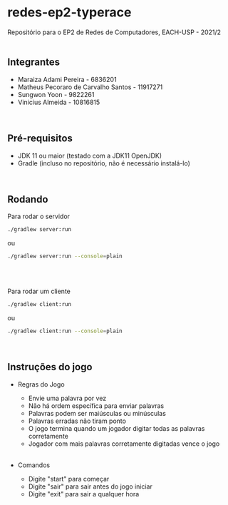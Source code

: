 # redes-ep2-typerace
Repositório para o EP2 de Redes de Computadores, EACH-USP - 2021/2
<br><br>

## Integrantes
* Maraiza Adami Pereira - 6836201
* Matheus Pecoraro de Carvalho Santos - 11917271
* Sungwon Yoon - 9822261
* Vinicius Almeida - 10816815
<br>


## Pré-requisitos
* JDK 11 ou maior (testado com a JDK11 OpenJDK)
* Gradle (incluso no repositório, não é necessário instalá-lo)
<br>

## Rodando
Para rodar o servidor
```sh
./gradlew server:run
```
ou
```sh
./gradlew server:run --console=plain
```

<br><br>

Para rodar um cliente
```sh
./gradlew client:run
```
ou
```sh
./gradlew client:run --console=plain
```

<br>

## Instruções do jogo

* Regras do Jogo

  *	Envie uma palavra por vez <br>
  *	Não há ordem específica para enviar palavras <br>
  *	Palavras podem ser maiúsculas ou minúsculas <br>
  *	Palavras erradas não tiram ponto <br>
  *	O jogo termina quando um jogador digitar todas as palavras corretamente <br>
  *	Jogador com mais palavras corretamente digitadas vence o jogo <br><br>
  
  
* Comandos

  *	Digite "start" para começar<br>
  *	Digite "sair" para sair antes do jogo iniciar<br>
  *	Digite "exit" para sair a qualquer hora<br>

